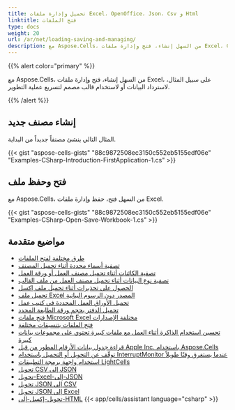 ```yaml
---
title: تحميل وإدارة ملفات Excel، OpenOffice، Json، Csv و Html
linktitle: فتح الملفات
type: docs
weight: 20
url: /ar/net/loading-saving-and-managing/
description: مع Aspose.Cells، من السهل إنشاء، فتح وإدارة ملفات Excel، CSV، TSV، ODS، HTML، Numbers، Json، XML، Pdf، Jpg، Tiff، Image، Mht و XPS.
---
```


{{% alert color="primary" %}}

مع Aspose.Cells، من السهل إنشاء، فتح وإدارة ملفات Excel، على سبيل المثال، لاسترداد البيانات أو لاستخدام قالب مصمم لتسريع عملية التطوير.

{{% /alert %}}

## **إنشاء مصنف جديد**
المثال التالي ينشئ مصنفاً جديداً من البداية.

{{< gist "aspose-cells-gists" "88c9872508ec3150c552eb5155edf06e" "Examples-CSharp-Introduction-FirstApplication-1.cs" >}}

## **فتح وحفظ ملف**
مع Aspose.Cells، من السهل فتح، حفظ وإدارة ملفات Excel.

{{< gist "aspose-cells-gists" "88c9872508ec3150c552eb5155edf06e" "Examples-CSharp-Open-Save-Workbook-1.cs" >}}

## **مواضيع متقدمة**
- [طرق مختلفة لفتح الملفات](/cells/ar/net/different-ways-to-open-files/)
- [تصفية أسماء محددة أثناء تحميل المصنف](/cells/ar/net/filter-defined-names-while-loading-workbook/)
- [تصفية الكائنات أثناء تحميل مصنف العمل أو ورقة العمل](/cells/ar/net/filter-objects-while-loading-workbook-or-worksheet/)
- [تصفية نوع البيانات أثناء تحميل مصنف العمل من ملف القالب](/cells/ar/net/filtering-the-kind-of-data-while-loading-the-workbook-from-template-file/)
- [الحصول على تحذيرات أثناء تحميل ملف إكسل](/cells/ar/net/get-warnings-while-loading-excel-file/)
- [تحميل ملف Excel المصدر دون الرسوم البيانية](/cells/ar/net/load-source-excel-file-without-charts/)
- [تحميل الأوراق العمل المحددة في كتيب عمل](/cells/ar/net/load-specific-worksheets-in-a-workbook/)
- [تحميل الدفتر بحجم ورقة الطابعة المحدد](/cells/ar/net/load-workbook-with-specified-printer-paper-size/)
- [فتح ملفات Microsoft Excel مختلفة الإصدارات](/cells/ar/net/opening-different-microsoft-excel-versions-files/)
- [فتح الملفات بتنسيقات مختلفة](/cells/ar/net/opening-files-with-different-formats/)
- [تحسين استخدام الذاكرة أثناء العمل مع ملفات كبيرة تحتوي على مجموعات بيانات كبيرة](/cells/ar/net/optimizing-memory-usage-while-working-with-big-files-having-large-datasets/)
- [قراءة جدول بيانات الأرقام المطور من قبل Apple Inc. باستخدام Aspose.Cells](/cells/ar/net/read-numbers-spreadsheet-developed-by-apple-inc-using-aspose-cells/)
- [توقّف عن التحويل أو التحميل باستخدام InterruptMonitor عندما يستغرق وقتًا طويلاً](/cells/ar/net/stop-conversion-or-loading-using-interruptmonitor-when-it-is-taking-too-long/)
- [استخدام واجهة برمجة التطبيقات LightCells](/cells/ar/net/using-lightcells-api/)
- [تحويل CSV إلى JSON](/cells/ar/net/convert-csv-to-json/)
- [تحويل-Excel-إلى-JSON](/cells/ar/net/convert-excel-to-json/)
- [تحويل JSON إلى CSV](/cells/ar/net/convert-json-to-csv/)
- [تحويل JSON إلى Excel](/cells/ar/net/convert-json-to-excel/)
- [تحويل-إكسل-إلى-HTML](/cells/ar/net/convert-excel-to-html/)
{{< app/cells/assistant language="csharp" >}}
